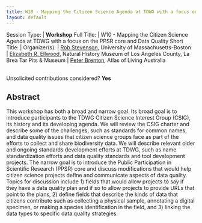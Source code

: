```yaml
---
title: W10 - Mapping the Citizen Science Agenda at TDWG with a focus on the PPSR core and Data Quality
layout: default
--- 
```



Session Type: | **Workshop**
Full Title:   | W10 - Mapping the Citizen Science Agenda at TDWG with a focus on the PPSR core and Data Quality
Short Title:  | 
Organizer(s): | [Rob Stevenson](rdstevenson10@gmail.com), University of Massachusetts-Boston  
              | [Elizabeth R. Ellwood](lellwood@tarpits.org), Natural History Museum of Los Angeles County, La Brea Tar Pits & Museum
              | [Peter Brenton](Peter.Brenton@csiro.au), Atlas of Living Australia

 
<p><br />Unsolicited contributions considered?  <strong>Yes</strong></p>  

<!--
4. 	Number of 80 minute sessions requested. We will accommodate requests of more than one session as space and time allows. Individual talks may be 10 or 20 minutes in duration, subject to the number of contributors approved for any given session.
We are requesting 1, 80-minute session. 
-->

## Abstract  
  
This workshop has both a broad and narrow goal.  Its broad goal is to introduce participants to the TDWG Citizen Science Interest Group (CSIG), its history and its developing agenda. We will review the CSIG charter and describe some of the challenges, such as standards for common names, and data quality issues that citizen science groups face as part of the efforts to collect and share biodiversity data. We will describe relevant older and ongoing standards development efforts at TDWG, such as name standardization efforts and data quality standards and tool development projects. The narrow goal is to introduce the Public Participation in Scientific Research (PPSR) core and discuss modifications that would help citizen science projects define and communicate aspects of data quality.  Topics for discussion include 1) fields that would allow projects to say if they have a data quality plan and if so to allow projects to provide URLs that point to the plans, 2) define fields that describe the kinds of data that citizens contribute such as collecting a physical sample, annotating a digital specimen, or making a species identification in the field, and 3) linking the data types to specific data quality strategies.  

